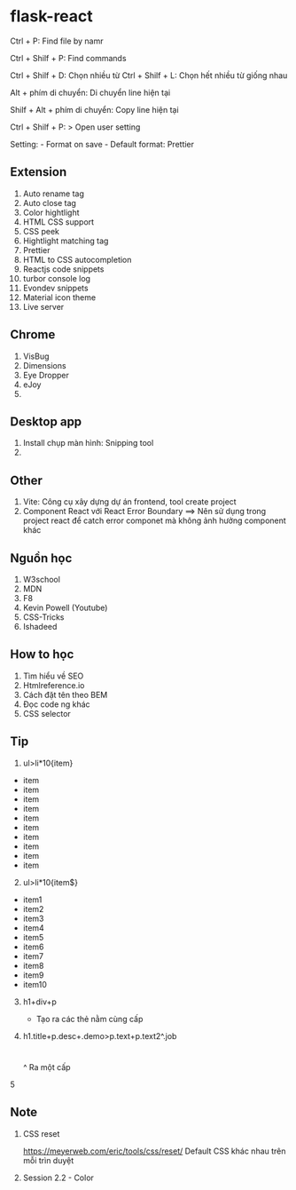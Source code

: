 # flask-react

Ctrl + P: Find file by namr

Ctrl + Shilf + P: Find commands

Ctrl + Shilf + D: Chọn nhiều từ
Ctrl + Shilf + L: Chọn hết nhiều từ giống nhau

Alt + phím di chuyển: Di chuyển line hiện tại

Shilf + Alt + phím di chuyển: Copy line hiện tại

Ctrl + Shilf + P: > Open user setting

Setting: - Format on save - Default format: Prettier

## Extension

1. Auto rename tag
2. Auto close tag
3. Color hightlight
4. HTML CSS support
5. CSS peek
6. Hightlight matching tag
7. Prettier
8. HTML to CSS autocompletion
9. Reactjs code snippets
10. turbor console log
11. Evondev snippets
12. Material icon theme
13. Live server

## Chrome

1. VisBug
2. Dimensions
3. Eye Dropper
4. eJoy
5.

## Desktop app

1. Install chụp màn hình: Snipping tool
2.

## Other

1. Vite: Công cụ xây dựng dự án frontend, tool create project
2. Component React với React Error Boundary ==> Nên sử dụng trong project react để catch error componet mà không ảnh hưởng component khác

## Nguồn học

1. W3school
2. MDN
3. F8
4. Kevin Powell (Youtube)
5. CSS-Tricks
6. Ishadeed

## How to học

1. Tìm hiểu về SEO
2. Htmlreference.io
3. Cách đặt tên theo BEM
4. Đọc code ng khác
5. CSS selector

## Tip <Emmet cheat sheet>

1. ul>li\*10{item}

 <ul>
      <li>item</li>
      <li>item</li>
      <li>item</li>
      <li>item</li>
      <li>item</li>
      <li>item</li>
      <li>item</li>
      <li>item</li>
      <li>item</li>
      <li>item</li>
 </ul>

2. ul>li\*10{item$}

 <ul>
      <li>item1</li>
      <li>item2</li>
      <li>item3</li>
      <li>item4</li>
      <li>item5</li>
      <li>item6</li>
      <li>item7</li>
      <li>item8</li>
      <li>item9</li>
      <li>item10</li>
  </ul>

3. h1+div+p

    - Tạo ra các thẻ nằm cùng cấp

4. h1.title+p.desc+.demo>p.text+p.text2^.job

    <h1 class="title"></h1>
    <p class="desc"></p>
    <div class="demo">
            <p class="text"></p>
            <p class="text2"></p>
    </div>
    <div class="`job"></div>

    ^ Ra một cấp

5

## Note

1. CSS reset

    https://meyerweb.com/eric/tools/css/reset/
    Default CSS khác nhau trên mỗi trìn duyệt

2. Session 2.2 - Color
